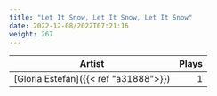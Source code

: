 ```yaml
---
title: "Let It Snow, Let It Snow, Let It Snow"
date: 2022-12-08/2022T07:21:16
weight: 267
---
```




 Artist | Plays 
----- | -----:
[Gloria Estefan]({{< ref "a31888">}}) | 1
